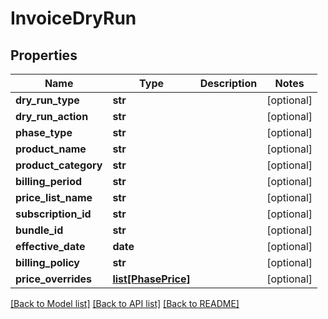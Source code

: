 # InvoiceDryRun

## Properties
Name | Type | Description | Notes
------------ | ------------- | ------------- | -------------
**dry_run_type** | **str** |  | [optional] 
**dry_run_action** | **str** |  | [optional] 
**phase_type** | **str** |  | [optional] 
**product_name** | **str** |  | [optional] 
**product_category** | **str** |  | [optional] 
**billing_period** | **str** |  | [optional] 
**price_list_name** | **str** |  | [optional] 
**subscription_id** | **str** |  | [optional] 
**bundle_id** | **str** |  | [optional] 
**effective_date** | **date** |  | [optional] 
**billing_policy** | **str** |  | [optional] 
**price_overrides** | [**list[PhasePrice]**](PhasePrice.md) |  | [optional] 

[[Back to Model list]](../README.md#documentation-for-models) [[Back to API list]](../README.md#documentation-for-api-endpoints) [[Back to README]](../README.md)

